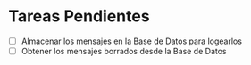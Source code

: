 # Tareas Pendientes
- [ ] Almacenar los mensajes en la Base de Datos para logearlos
- [ ] Obtener los mensajes borrados desde la Base de Datos